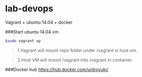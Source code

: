 # lab-devops
Vagrant + ubuntu 14.04 + docker

###Start ubuntu 14.04 vm
```sh
$sudo vagrant up
```
>1.Vagrant will mount repo folder under /vagrant in host vm.

>2.Host VM will mount /vagrant into /vagrant in container.

###Docker hub
https://hub.docker.com/u/droyuki/
